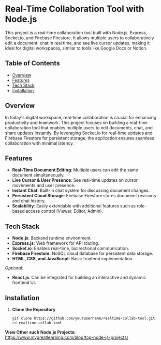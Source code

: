 # Real-Time Collaboration Tool with Node.js

This project is a real-time collaboration tool built with Node.js, Express, Socket.io, and Firebase Firestore. It allows multiple users to collaboratively edit a document, chat in real time, and see live cursor updates, making it ideal for digital workspaces, similar to tools like Google Docs or Notion.

## Table of Contents

- [Overview](#overview)
- [Features](#features)
- [Tech Stack](#tech-stack)
- [Installation](#installation)

## Overview

In today's digital workspace, real-time collaboration is crucial for enhancing productivity and teamwork. This project focuses on building a real-time collaboration tool that enables multiple users to edit documents, chat, and share updates instantly. By leveraging Socket.io for real-time updates and Firebase Firestore for persistent storage, the application ensures seamless collaboration with minimal latency.

## Features

- **Real-Time Document Editing**: Multiple users can edit the same document simultaneously.
- **Live Cursor & User Presence**: See real-time updates on cursor movements and user presence.
- **Instant Chat**: Built-in chat system for discussing document changes.
- **Persistent Cloud Storage**: Firebase Firestore stores document revisions and chat history.
- **Scalability**: Easily extendable with additional features such as role-based access control (Viewer, Editor, Admin).

## Tech Stack

- **Node.js**: Backend runtime environment.
- **Express.js**: Web framework for API routing.
- **Socket.io**: Enables real-time, bidirectional communication.
- **Firebase Firestore**: NoSQL cloud database for persistent data storage.
- **HTML, CSS, and JavaScript**: Basic frontend implementation.

*Optional:*  
- **React.js**: Can be integrated for building an interactive and dynamic frontend UI.

## Installation

1. **Clone the Repository**

   ```bash
   git clone https://github.com/yourusername/realtime-collab-tool.git
   cd realtime-collab-tool

**View Other such Node.js Projects:** https://www.mygreatlearning.com/blog/top-node-js-projects/

